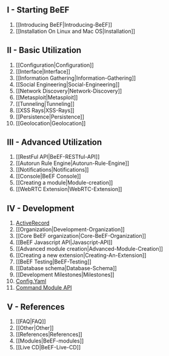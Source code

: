 ## I - Starting BeEF

1. [[Introducing BeEF|Introducing-BeEF]]
1. [[Installation On Linux and Mac OS|Installation]]

## II - Basic Utilization

1. [[Configuration|Configuration]]
1. [[Interface|Interface]]
1. [[Information Gathering|Information-Gathering]]
1. [[Social Engineering|Social-Engineering]]
1. [[Network Discovery|Network-Discovery]]
1. [[Metasploit|Metasploit]]
1. [[Tunneling|Tunneling]]
1. [[XSS Rays|XSS-Rays]]
1. [[Persistence|Persistence]]
1. [[Geolocation|Geolocation]]

## III - Advanced Utilization

1. [[RestFul API|BeEF-RESTful-API]]
1. [[Autorun Rule Engine|Autorun-Rule-Engine]]
1. [[Notifications|Notifications]]
1. [[Console|BeEF Console]]
1. [[Creating a module|Module-creation]]
1. [[WebRTC Extension|WebRTC-Extension]]

## IV - Development
1. [ActiveRecord](https://github.com/beefproject/beef/wiki/ActiveRecord)
1. [[Organization|Development-Organization]]
1. [[Core BeEF organization|Core-BeEF-Organization]]
1. [[BeEF Javascript API|Javascript-API]]
1. [[Advanced module creation|Advanced-Module-Creation]]
1. [[Creating a new extension|Creating-An-Extension]]
1. [[BeEF Testing|BeEF-Testing]]
1. [[Database schema|Database-Schema]]
1. [[Development Milestones|Milestones]]
1. [Config.Yaml](https://github.com/beefproject/beef/wiki/Command-Module-Config)
1. [Command Module API](https://github.com/beefproject/beef/wiki/Command-Module-API)

## V - References

1. [[FAQ|FAQ]]
1. [[Other|Other]]
1. [[References|References]]
1. [[Modules|BeEF-modules]]
1. [[Live CD|BeEF-Live-CD]]
